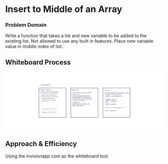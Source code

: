 # Insert to Middle of an Array

### Problem Domain

Write a function that takes a list  and new variable to be added to the existing list. Not allowed to use any built in features. Place new variable value in  middle index of list.

## Whiteboard Process

![array_insert_shift](array_insert_shift.png)


## Approach & Efficiency
Using the invisionapp.com as the whiteboard tool.


